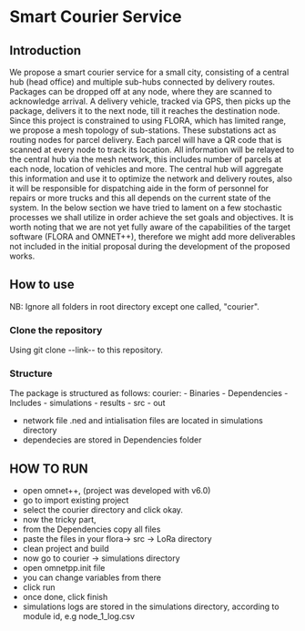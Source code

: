 # Smart Courier Service
## Introduction
We propose a smart courier service for a small city, consisting of a central hub (head office) and
multiple sub-hubs connected by delivery routes. Packages can be dropped off at any node, where
they are scanned to acknowledge arrival. A delivery vehicle, tracked via GPS, then picks up
the package, delivers it to the next node, till it reaches the destination node. Since this project is
constrained to using FLORA, which has limited range, we propose a mesh topology of sub-stations.
These substations act as routing nodes for parcel delivery. Each parcel will have a QR code that
is scanned at every node to track its location. All information will be relayed to the central hub
via the mesh network, this includes number of parcels at each node, location of vehicles and more.
The central hub will aggregate this information and use it to optimize the network and delivery
routes, also it will be responsible for dispatching aide in the form of personnel for repairs or more
trucks and this all depends on the current state of the system.
In the below section we have tried to lament on a few stochastic processes we shall utilize in
order achieve the set goals and objectives. It is worth noting that we are not yet fully aware of
the capabilities of the target software (FLORA and OMNET++), therefore we might add more
deliverables not included in the initial proposal during the development of the proposed works.

##  How to use
NB: Ignore all folders in root directory except one called, "courier".

### Clone the repository
Using git clone --link-- to this repository.

###  Structure
The package is structured as follows:
courier:
        - Binaries
        -   Dependencies
        -   Includes
        -   simulations
            -   results
        -   src
        -   out

- network file .ned and intialisation files are located in simulations directory
- dependecies are stored in Dependencies folder

## HOW TO RUN
-  open omnet++, (project was developed with v6.0)
-  go to import existing project
-  select the courier directory and click okay.
-  now the tricky part,
-  from the Dependencies copy all files
-  paste the files in your flora-> src -> LoRa directory
-  clean project and build
-  now go to courier -> simulations directory
-  open omnetpp.init file
-  you can change variables from there
-  click run
-  once done, click finish
-  simulations logs are stored in the simulations directory, according to module id, e.g node_1_log.csv
        
